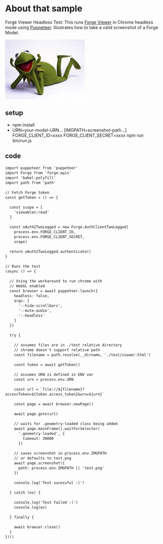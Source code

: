 # About that sample

Forge Viewer Headless Test: This runs [Forge Viewer](https://developer.autodesk.com/api/model-derivative-and-viewer-cover-page/) in Chrome headless mode using [Puppeteer](https://github.com/GoogleChrome/puppeteer).
Illustrates how to take a valid screenshot of a Forge Model.

![thumbnail](puppet.jpeg)

## setup

 * npm install
 * URN=your-model-URN... [IMGPATH=screenshot-path...] FORGE_CLIENT_ID=xxxx FORGE_CLIENT_SECRET=xxxx npm run bin/run.js


## code

```
import puppeteer from 'puppeteer'
import Forge from 'forge-apis'
import 'babel-polyfill'
import path from 'path'

// Fetch Forge token
const getToken = () => {

  const scope = [
    'viewables:read'
  ]

  const oAuth2TwoLegged = new Forge.AuthClientTwoLegged(
    process.env.FORGE_CLIENT_ID,
    process.env.FORGE_CLIENT_SECRET,
    scope)

  return oAuth2TwoLegged.authenticate()
}

// Runs the test
(async () => {

  // Using the workaround to run chrome with
  // WebGL enabled
  const browser = await puppeteer.launch({
    headless: false,
    args: [
      '--hide-scrollbars',
      '--mute-audio',
      '--headless'
    ]
  })

  try {

    // assumes files are in ./test relative directory
    // chrome doesn't support relative path
    const filename = path.resolve(__dirname, './test/viewer.html')

    const token = await getToken()

    // assumes URN is defined in ENV var
    const urn = process.env.URN

    const url = `file://${filename}?accessToken=${token.access_token}&urn=${urn}`

    const page = await browser.newPage()

    await page.goto(url)

    // waits for .geometry-loaded class being added
    await page.mainFrame().waitForSelector(
      '.geometry-loaded', {
        timeout: 30000
      })

    // saves screenshot in process.env.IMGPATH
    // or defaults to test.png
    await page.screenshot({
      path: process.env.IMGPATH || 'test.png'
    })

    console.log('Test sucessful :)')

  } catch (ex) {

    console.log('Test failed :(')
    console.log(ex)

  } finally {

    await browser.close()
  }
})()
```